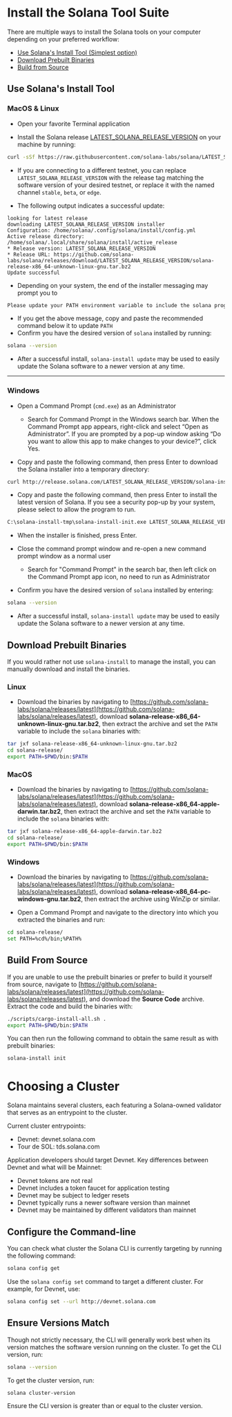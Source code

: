 # Install the Solana Tool Suite

There are multiple ways to install the Solana tools on your computer
depending on your preferred workflow:
 - [Use Solana's Install Tool (Simplest option)](#use-solanas-install-tool)
 - [Download Prebuilt Binaries](#download-prebuilt-binaries)
 - [Build from Source](#build-from-source)

## Use Solana's Install Tool

### MacOS & Linux

 - Open your favorite Terminal application

 - Install the Solana release
[LATEST_SOLANA_RELEASE_VERSION](https://github.com/solana-labs/solana/releases/tag/LATEST_SOLANA_RELEASE_VERSION) on your
machine by running:

```bash
curl -sSf https://raw.githubusercontent.com/solana-labs/solana/LATEST_SOLANA_RELEASE_VERSION/install/solana-install-init.sh | sh -s - LATEST_SOLANA_RELEASE_VERSION
```

 - If you are connecting to a different testnet, you can replace `LATEST_SOLANA_RELEASE_VERSION` with the
release tag matching the software version of your desired testnet, or replace it
with the named channel `stable`, `beta`, or `edge`.

- The following output indicates a successful update:

```text
looking for latest release
downloading LATEST_SOLANA_RELEASE_VERSION installer
Configuration: /home/solana/.config/solana/install/config.yml
Active release directory: /home/solana/.local/share/solana/install/active_release
* Release version: LATEST_SOLANA_RELEASE_VERSION
* Release URL: https://github.com/solana-labs/solana/releases/download/LATEST_SOLANA_RELEASE_VERSION/solana-release-x86_64-unknown-linux-gnu.tar.bz2
Update successful
```

 - Depending on your system, the end of the installer messaging may prompt you
 to
 ```bash
Please update your PATH environment variable to include the solana programs:
```
 - If you get the above message, copy and paste the recommended command below
   it to update `PATH`
 - Confirm you have the desired version of `solana` installed by running:
 ```bash
 solana --version
```

 - After a successful install, `solana-install update` may be used to easily
update the Solana software to a newer version at any time.

***

### Windows

 - Open a Command Prompt (`cmd.exe`) as an Administrator
   - Search for Command Prompt in the Windows search bar.  When the Command
   Prompt app appears, right-click and select “Open as Administrator”.
If you are prompted by a pop-up window asking “Do you want to allow this app to
make changes to your device?”, click Yes.

 - Copy and paste the following command, then press Enter to download the Solana
 installer into a temporary directory:

```bash
curl http://release.solana.com/LATEST_SOLANA_RELEASE_VERSION/solana-install-init-x86_64-pc-windows-gnu.exe --output C:\solana-install-tmp\solana-install-init.exe --create-dirs
```

 - Copy and paste the following command, then press Enter to install the latest
 version of Solana.  If you see a security pop-up by your system, please select
 to allow the program to run.

```bash
C:\solana-install-tmp\solana-install-init.exe LATEST_SOLANA_RELEASE_VERSION
```

 - When the installer is finished, press Enter.

 - Close the command prompt window and re-open a new command prompt window as a
normal user
   - Search for "Command Prompt" in the search bar, then left click on the
Command Prompt app icon, no need to run as Administrator
 - Confirm you have the desired version of `solana` installed by entering:
 ```bash
 solana --version
```

 - After a successful install, `solana-install update` may be used to easily
update the Solana software to a newer version at any time.

## Download Prebuilt Binaries

If you would rather not use `solana-install` to manage the install, you can
manually download and install the binaries.

### Linux

 - Download the binaries by navigating to
[https://github.com/solana-labs/solana/releases/latest](https://github.com/solana-labs/solana/releases/latest),
download **solana-release-x86\_64-unknown-linux-gnu.tar.bz2**, then extract the
archive and set the `PATH` variable to include the `solana` binaries with:

```bash
tar jxf solana-release-x86_64-unknown-linux-gnu.tar.bz2
cd solana-release/
export PATH=$PWD/bin:$PATH
```

### MacOS

 - Download the binaries by navigating to
[https://github.com/solana-labs/solana/releases/latest](https://github.com/solana-labs/solana/releases/latest),
download **solana-release-x86\_64-apple-darwin.tar.bz2**, then extract the
archive and set the `PATH` variable to include the `solana` binaries with:

```bash
tar jxf solana-release-x86_64-apple-darwin.tar.bz2
cd solana-release/
export PATH=$PWD/bin:$PATH
```

### Windows

- Download the binaries by navigating to
[https://github.com/solana-labs/solana/releases/latest](https://github.com/solana-labs/solana/releases/latest),
download **solana-release-x86\_64-pc-windows-gnu.tar.bz2**, then extract the
archive using WinZip or similar.

- Open a Command Prompt and navigate to the directory into which you extracted
the binaries and run:

```bash
cd solana-release/
set PATH=%cd%/bin;%PATH%
```

## Build From Source

If you are unable to use the prebuilt binaries or prefer to build it yourself
from source, navigate to
[https://github.com/solana-labs/solana/releases/latest](https://github.com/solana-labs/solana/releases/latest),
and download the **Source Code** archive. Extract the code and build the
binaries with:

```bash
./scripts/cargo-install-all.sh .
export PATH=$PWD/bin:$PATH
```

You can then run the following command to obtain the same result as with
prebuilt binaries:

```bash
solana-install init
```

# Choosing a Cluster

Solana maintains several clusters, each featuring a Solana-owned validator
that serves as an entrypoint to the cluster.

Current cluster entrypoints:

* Devnet: devnet.solana.com
* Tour de SOL: tds.solana.com

Application developers should target Devnet. Key differences
between Devnet and what will be Mainnet:

* Devnet tokens are not real
* Devnet includes a token faucet for application testing
* Devnet may be subject to ledger resets
* Devnet typically runs a newer software version than mainnet
* Devnet may be maintained by different validators than mainnet

## Configure the Command-line

You can check what cluster the Solana CLI is currently targeting by
running the following command:

```bash
solana config get
```

Use the `solana config set` command to target a different cluster.
For example, for Devnet, use:

```bash
solana config set --url http://devnet.solana.com
```

## Ensure Versions Match

Though not strictly necessary, the CLI will generally work best when its version
matches the software version running on the cluster. To get the CLI version, run:

```bash
solana --version
```

To get the cluster version, run:

```bash
solana cluster-version
```

Ensure the CLI version is greater than or equal to the cluster version.
